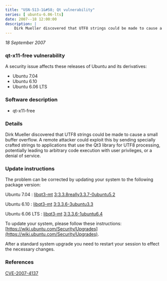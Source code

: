 ```yaml
---
title: "USN-513-1&#58; Qt vulnerability"
series: [ ubuntu-6.06-lts]
date: 2007--18 12:00:00
description: |
    Dirk Mueller discovered that UTF8 strings could be made to cause a small buffer overflow.  A remote attacker could exploit this by sending specially crafted strings to applications that use the Qt3 library for UTF8 processing, potentially leading to arbitrary code execution with user privileges, or a denial of service. 
--- 
```

 
 

*18 September 2007*

### qt-x11-free vulnerability

A security issue affects these releases of Ubuntu and its derivatives:

* Ubuntu 7.04
* Ubuntu 6.10
* Ubuntu 6.06 LTS

### Software description

* qt-x11-free 

### Details

Dirk Mueller discovered that UTF8 strings could be made to cause a small buffer overflow. A remote attacker could exploit this by sending specially crafted strings to applications that use the Qt3 library for UTF8 processing, potentially leading to arbitrary code execution with user privileges, or a denial of service. 

### Update instructions

The problem can be corrected by updating your system to the following package version:

Ubuntu 7.04
 : [libqt3-mt](https://launchpad.net/ubuntu/+source/qt-x11-free) <span> [3:3.3.8really3.3.7-0ubuntu5.2](https://launchpad.net/ubuntu/+source/qt-x11-free/3:3.3.8really3.3.7-0ubuntu5.2) </span> 

Ubuntu 6.10
 : [libqt3-mt](https://launchpad.net/ubuntu/+source/qt-x11-free) <span> [3:3.3.6-3ubuntu3.3](https://launchpad.net/ubuntu/+source/qt-x11-free/3:3.3.6-3ubuntu3.3) </span> 

Ubuntu 6.06 LTS
 : [libqt3-mt](https://launchpad.net/ubuntu/+source/qt-x11-free) <span> [3:3.3.6-1ubuntu6.4](https://launchpad.net/ubuntu/+source/qt-x11-free/3:3.3.6-1ubuntu6.4) </span> 

To update your system, please follow these instructions: [https://wiki.ubuntu.com/Security/Upgrades](https://wiki.ubuntu.com/Security/Upgrades).

After a standard system upgrade you need to restart your session to effect the necessary changes. 

### References

 
 [CVE-2007-4137](http://people.ubuntu.com/~ubuntu-security/cve/CVE-2007-4137)
 

